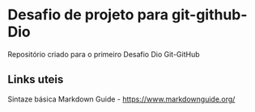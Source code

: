 # Desafio de projeto para git-github-Dio

Repositório criado para o primeiro Desafio Dio Git-GitHub

## Links uteis
Sintaze básica Markdown Guide - https://www.markdownguide.org/
